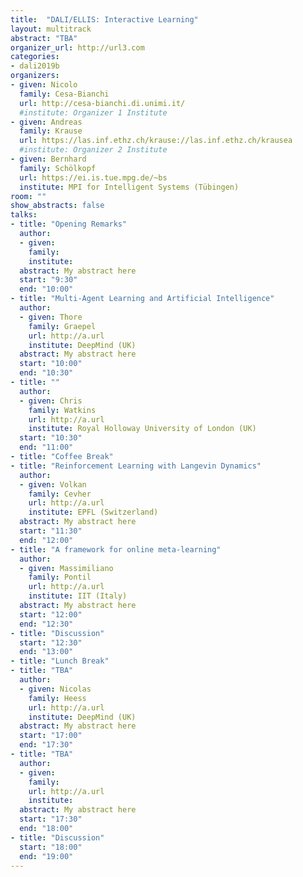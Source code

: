 ```yaml
---
title:  "DALI/ELLIS: Interactive Learning"
layout: multitrack
abstract: "TBA"
organizer_url: http://url3.com
categories:
- dali2019b
organizers:
- given: Nicolo
  family: Cesa-Bianchi
  url: http://cesa-bianchi.di.unimi.it/
  #institute: Organizer 1 Institute
- given: Andreas
  family: Krause
  url: https://las.inf.ethz.ch/krause://las.inf.ethz.ch/krausea
  #institute: Organizer 2 Institute
- given: Bernhard
  family: Schölkopf
  url: https://ei.is.tue.mpg.de/~bs
  institute: MPI for Intelligent Systems (Tübingen)
room: ""
show_abstracts: false
talks:
- title: "Opening Remarks"
  author:
  - given:
    family:
    institute:
  abstract: My abstract here
  start: "9:30"
  end: "10:00"
- title: "Multi-Agent Learning and Artificial Intelligence"
  author:
  - given: Thore
    family: Graepel
    url: http://a.url
    institute: DeepMind (UK)
  abstract: My abstract here
  start: "10:00"
  end: "10:30"
- title: ""
  author:
  - given: Chris
    family: Watkins
    url: http://a.url
    institute: Royal Holloway University of London (UK)
  start: "10:30"
  end: "11:00"
- title: "Coffee Break"
- title: "Reinforcement Learning with Langevin Dynamics"
  author:
  - given: Volkan
    family: Cevher
    url: http://a.url
    institute: EPFL (Switzerland)
  abstract: My abstract here
  start: "11:30"
  end: "12:00"
- title: "A framework for online meta-learning"
  author:
  - given: Massimiliano
    family: Pontil
    url: http://a.url
    institute: IIT (Italy)
  abstract: My abstract here
  start: "12:00"
  end: "12:30"
- title: "Discussion"
  start: "12:30"
  end: "13:00"
- title: "Lunch Break"
- title: "TBA"
  author:
  - given: Nicolas
    family: Heess
    url: http://a.url
    institute: DeepMind (UK)
  abstract: My abstract here
  start: "17:00"
  end: "17:30"
- title: "TBA"
  author:
  - given:
    family:
    url: http://a.url
    institute:
  abstract: My abstract here
  start: "17:30"
  end: "18:00"
- title: "Discussion"
  start: "18:00"
  end: "19:00"
---
```

